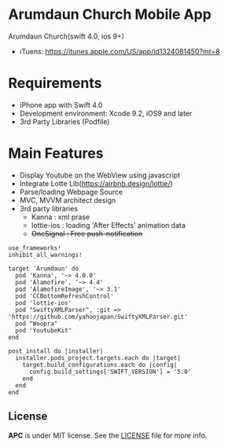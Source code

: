 # Arumdaun Church Mobile App
Arumdaun Church(swift 4.0, ios 9+)

- iTuens: https://itunes.apple.com/US/app/id1324081450?mt=8 
# Requirements #

- iPhone app with Swift 4.0
- Development environment: Xcode 9.2, iOS9 and later
- 3rd Party Libraries (Podfile)

# Main Features #

- Display Youtube on the WebView using javascript
- Integrate Lotte Lib(https://airbnb.design/lottie/)
- Parse/loading Webpage Source
- MVC, MVVM architect design
- 3rd party libraries
  - Kanna : xml prase
  - lottie-ios : loading 'After Effects' animation data
  - ~~OneSignal : Free push-notification~~

```` code
use_frameworks!
inhibit_all_warnings!

target 'Arumdaun' do
  pod 'Kanna', '~> 4.0.0'
  pod 'Alamofire', '~> 4.4'
  pod 'AlamofireImage', '~> 3.1'
  pod 'CCBottomRefreshControl'
  pod 'lottie-ios'
  pod "SwiftyXMLParser", :git => 'https://github.com/yahoojapan/SwiftyXMLParser.git'
  pod "Woopra"
  pod 'YoutubeKit'
end

post_install do |installer|
  installer.pods_project.targets.each do |target|
    target.build_configurations.each do |config|
      config.build_settings['SWIFT_VERSION'] = '5.0'
    end
  end
end
````

## License

**APC** is under MIT license. See the [LICENSE](LICENSE) file for more info.
